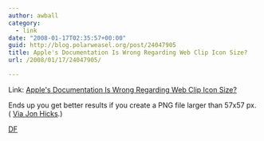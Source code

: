 ```yaml
---
author: awball
category:
  - link
date: "2008-01-17T02:35:57+00:00"
guid: http://blog.polarweasel.org/post/24047905
title: Apple's Documentation Is Wrong Regarding Web Clip Icon Size?
url: /2008/01/17/24047905/

---
```

Link: [Apple's Documentation Is Wrong Regarding Web Clip Icon Size?](http://playgroundblues.com/posts/2008/jan/15/iphone-bookmark-iconage/)

Ends up you get better results if you create a PNG file larger than 57x57 px. ( [Via Jon Hicks](http://www.hicksdesign.co.uk/journal/custom-webclip-icon-on-the-iphoneipod-touch).)

[DF](http://daringfireball.net/linked/2008/january#wed-16-apple_docs "Permanent link to 'Apple's Documentation Is Wrong Regarding Web Clip Icon Size?'")
